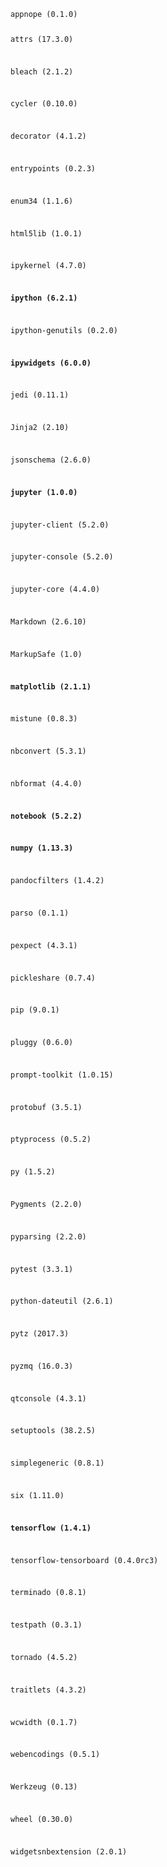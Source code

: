 <code>
appnope (0.1.0)

attrs (17.3.0)

bleach (2.1.2)

cycler (0.10.0)

decorator (4.1.2)

entrypoints (0.2.3)

enum34 (1.1.6)

html5lib (1.0.1)

ipykernel (4.7.0)

<b>ipython (6.2.1)</b>

ipython-genutils (0.2.0)

<b>ipywidgets (6.0.0)</b>

jedi (0.11.1)

Jinja2 (2.10)

jsonschema (2.6.0)

<b>jupyter (1.0.0)</b>

jupyter-client (5.2.0)

jupyter-console (5.2.0)

jupyter-core (4.4.0)

Markdown (2.6.10)

MarkupSafe (1.0)

<b>matplotlib (2.1.1)</b>

mistune (0.8.3)

nbconvert (5.3.1)

nbformat (4.4.0)

<b>notebook (5.2.2)</b>

<b>numpy (1.13.3)</b>

pandocfilters (1.4.2)

parso (0.1.1)

pexpect (4.3.1)

pickleshare (0.7.4)

pip (9.0.1)

pluggy (0.6.0)

prompt-toolkit (1.0.15)

protobuf (3.5.1)

ptyprocess (0.5.2)

py (1.5.2)

Pygments (2.2.0)

pyparsing (2.2.0)

pytest (3.3.1)

python-dateutil (2.6.1)

pytz (2017.3)

pyzmq (16.0.3)

qtconsole (4.3.1)

setuptools (38.2.5)

simplegeneric (0.8.1)

six (1.11.0)

<b>tensorflow (1.4.1)</b>

tensorflow-tensorboard (0.4.0rc3)

terminado (0.8.1)

testpath (0.3.1)

tornado (4.5.2)

traitlets (4.3.2)

wcwidth (0.1.7)

webencodings (0.5.1)

Werkzeug (0.13)

wheel (0.30.0)

widgetsnbextension (2.0.1)

</code>